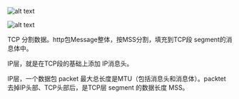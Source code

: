 ![alt text](https://cdn.jsdelivr.net/gh/sword4869/pic1@main/images202406161848178.png)

![alt text](https://cdn.jsdelivr.net/gh/sword4869/pic1@main/images202406161848161.png)







TCP 分割数据。http包Message整体，按MSS分割，填充到TCP段 segment的消息体中。

IP层，就是在TCP段的基础上添加 IP消息头。

IP层，一个数据包 packet 最大总长度是MTU（包括消息头和消息体）。packtet 去掉IP头部、TCP头部后，是TCP层 segment 的数据长度 MSS。
